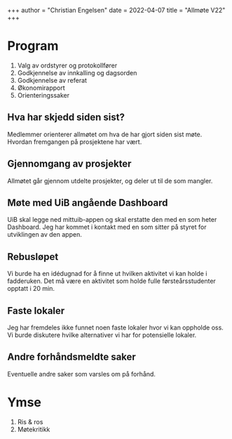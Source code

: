 +++
author = "Christian Engelsen"
date = 2022-04-07
title = "Allmøte V22"
+++


# Program

1. Valg av ordstyrer og protokollfører
2. Godkjennelse av innkalling og dagsorden
3. Godkjennelse av referat
4. Økonomirapport
5. Orienteringssaker

## Hva har skjedd siden sist?

Medlemmer orienterer allmøtet om hva de har gjort siden sist møte.
Hvordan fremgangen på prosjektene har vært.

## Gjennomgang av prosjekter

Allmøtet går gjennom utdelte prosjekter, og deler ut til de som mangler.

## Møte med UiB angående Dashboard

UiB skal legge ned mittuib-appen og skal erstatte den med en som
heter Dashboard. Jeg har kommet i kontakt med en som sitter på styret 
for utviklingen av den appen.

## Rebusløpet

Vi burde ha en idédugnad for å finne ut hvilken aktivitet vi kan holde
i fadderuken. Det må være en aktivitet som holde fulle førsteårsstudenter
opptatt i 20 min.

## Faste lokaler

Jeg har fremdeles ikke funnet noen faste lokaler hvor vi kan oppholde oss.
Vi burde diskutere hvilke alternativer vi har for potensielle lokaler.

## Andre forhåndsmeldte saker

Eventuelle andre saker som varsles om på forhånd.

# Ymse
1. Ris & ros
2. Møtekritikk
